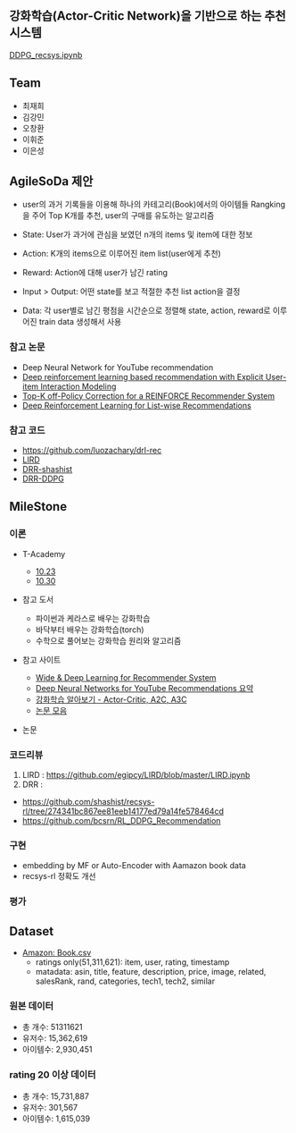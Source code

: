 ## 강화학습(Actor-Critic Network)을 기반으로 하는 추천 시스템 

[DDPG_recsys.ipynb](https://github.com/hwan27/thebest52/blob/master/DDPG_recsys.ipynb)

## Team 

- 최재희
- 김강민
- 오창환
- 이휘준
- 이은성

## AgileSoDa 제안
- user의 과거 기록들을 이용해 하나의 카테고리(Book)에서의 아이템들 Rangking을 주어 Top K개를 추천, user의 구매를 유도하는 알고리즘

- State: User가 과거에 관심을 보였던 n개의 items 및 item에 대한 정보
- Action: K개의 items으로 이루어진 item list(user에게 추천)
- Reward: Action에 대해 user가 남긴 rating
- Input > Output: 어떤 state를 보고 적절한 추천 list action을 결정

- Data: 각 user별로 남긴 평점을 시간순으로 정렬해 state, action, reward로 이루어진 train data 생성해서 사용

### 참고 논문
- Deep Neural Network for YouTube recommendation 
- [Deep reinforcement learning based recommendation with Explicit User-item Interaction Modeling](https://arxiv.org/pdf/1810.12027.pdf)
- [Top-K off-Policy Correction for a REINFORCE Recommender System](https://arxiv.org/pdf/1812.02353.pdf)
- [Deep Reinforcement Learning for List-wise Recommendations](https://arxiv.org/abs/1801.00209)

### 참고 코드
- https://github.com/luozachary/drl-rec
- [LIRD](https://github.com/egipcy/LIRD)
- [DRR-shashist](https://github.com/shashist/recsys-rl/blob/274341bc867ee81eeb14177ed79a14fe578464cd/recsys_rl.ipynb)
- [DRR-DDPG](https://github.com/bcsrn/RL_DDPG_Recommendation)


## MileStone

### 이론
- T-Academy
  - [10.23](https://tacademy.skplanet.com/live/player/onlineLectureDetail.action?seq=163) 
  - [10.30](https://tacademy.skplanet.com/live/player/onlineLectureDetail.action?seq=170#sec3)

- 참고 도서
  - 파이썬과 케라스로 배우는 강화학습
  - 바닥부터 배우는 강화학습(torch)
  - 수학으로 풀어보는 강화학습 원리와 알고리즘

- 참고 사이트
  - [Wide & Deep Learning for Recommender System](https://soobarkbar.tistory.com/131)
  - [Deep Neural Networks for YouTube Recommendations 요약](http://keunwoochoi.blogspot.com/2016/09/deep-neural-networks-for-youtube.html)
  - [강화학습 알아보기 - Actor-Critic, A2C, A3C](https://greentec.github.io/reinforcement-learning-fourth/)
  - [논문 모음](https://github.com/guyulongcs/Deep-Reinforcement-Learning-for-Recommender-Systems)
 
 - 논문
 

### 코드리뷰
1. LIRD : https://github.com/egipcy/LIRD/blob/master/LIRD.ipynb
2. DRR : 
  - https://github.com/shashist/recsys-rl/tree/274341bc867ee81eeb14177ed79a14fe578464cd  
  - https://github.com/bcsrn/RL_DDPG_Recommendation

### 구현
- embedding by MF or Auto-Encoder with Aamazon book data
- recsys-rl 정확도 개선

### 평가

## Dataset

- [Amazon: Book.csv](https://nijianmo.github.io/amazon/index.html#subsets)
  - ratings only(51,311,621): item, user, rating, timestamp
  - matadata: asin, title, feature, description, price, image, related, salesRank, rand, categories, tech1, tech2, similar
  
### 원본 데이터
- 총 개수: 51311621
- 유저수: 15,362,619
- 아이템수: 2,930,451

### rating 20 이상 데이터
- 총 개수: 15,731,887
- 유저수: 301,567
- 아이템수: 1,615,039


